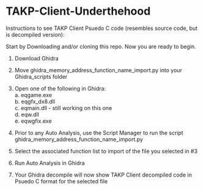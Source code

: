 # TAKP-Client-Underthehood
Instructions to see TAKP Client Psuedo C code (resembles source code, but is decompiled version):

Start by Downloading and/or cloning this repo. Now you are ready to begin.

1. Download Ghidra

2. Move ghidra_memory_address_function_name_import.py into your Ghidra_scripts folder

3. Open one of the following in Ghidra:
<br>   a. eqgame.exe
<br>   b. eqgfx_dx8.dll
<br>   c. eqmain.dll - still working on this one
<br>   d. eqw.dll
<br>   e. eqwgfix.exe

4. Prior to any Auto Analysis, use the Script Manager to run the script ghidra_memory_address_function_name_import.py 

5. Select the associated function list to import of the file you selected in #3

6. Run Auto Analysis in Ghidra

7. Your Ghidra decompile will now show TAKP Client decompiled code in Psuedo C format for the selected file
